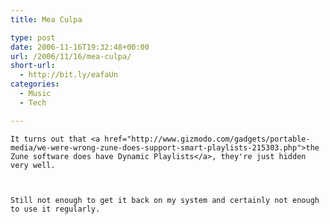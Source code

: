 ```yaml
---
title: Mea Culpa

type: post
date: 2006-11-16T19:32:48+00:00
url: /2006/11/16/mea-culpa/
short-url:
  - http://bit.ly/eafaUn
categories:
  - Music
  - Tech

---
```

<div class='microid-mailto+http:sha1:b2be54a2129aebad3926da3d857e565320e827ba'>
  
    It turns out that <a href="http://www.gizmodo.com/gadgets/portable-media/we-were-wrong-zune-does-support-smart-playlists-215303.php">the Zune software does have Dynamic Playlists</a>, they're just hidden very well.
  
  
  
    Still not enough to get it back on my system and certainly not enough to use it regularly.
  

